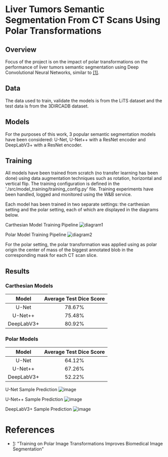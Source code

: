 # Liver Tumors Semantic Segmentation From CT Scans Using Polar Transformations

## Overview
Focus of the project is on the impact of polar transformations on the performance of liver tumors semantic segmentation using Deep Convolutional Neural Networks, similar to [\[1\]][1].

## Data
The data used to train, validate the models is from the LiTS dataset and the test data is from the 3DIRCADB dataset.

## Models
For the purposes of this work, 3 popular semantic segmentation models have been considered: U-Net, U-Net++ with a ResNet encoder and DeepLabV3+ with  a ResNet encoder.

## Training
All models have been trained from scratch (no transfer learning has been done) using data augmentation techniques such as rotation, horizontal and vertical flip.
The training configuration is defined in the './src/model_training/training_config.py' file.
Training experiments have been handled, logged and monitored using the W&B service.

Each model has been trained in two separate settings: the carthesian setting and the polar setting, each of which are displayed in the diagrams below.

Carthesian Model Training Pipeline
![diagram1](https://github.com/vladtimug/MasterThesis/assets/44322734/283257c3-5427-4bf1-9b15-fd77d76a47a3)

Polar Model Training Pipeline
![diagram2](https://github.com/vladtimug/MasterThesis/assets/44322734/c5bd7525-1068-4e10-8dba-f9c3afbd0b94)

For the polar setting, the polar transformation was applied using as polar origin the center of mass of the biggest annotated blob in the corresponding mask for each CT scan slice.

## Results
### Carthesian Models
| Model | Average Test Dice Score |
| :---:   | :---: |
| U-Net | 78.67%   |
| U-Net++ | 75.48% |
| DeepLabV3+ | 80.92% |

### Polar Models
| Model | Average Test Dice Score |
| :---:   | :---: |
| U-Net | 64.12%   |
| U-Net++ | 67.26% |
| DeepLabV3+ | 52.22% |

U-Net Sample Prediction
![image](https://github.com/vladtimug/MasterThesis/assets/44322734/979c1ca6-8763-4ecc-925f-ddc026e98566)


U-Net++ Sample Prediction
![image](https://github.com/vladtimug/MasterThesis/assets/44322734/94e48990-c1cd-4213-91f9-b0c636b6a2ec)

DeepLabV3+ Sample Prediction
![image](https://github.com/vladtimug/MasterThesis/assets/44322734/2ab983ea-8974-498c-b5f1-67fb7697d8c4)


# References
* [1]: <https://ieeexplore.ieee.org/stamp/stamp.jsp?tp=&arnumber=9551998> "Training on Polar Image Transformations Improves Biomedical Image Segmentation"
  [1]: "Training on Polar Image Transformations Improves Biomedical Image Segmentation"
